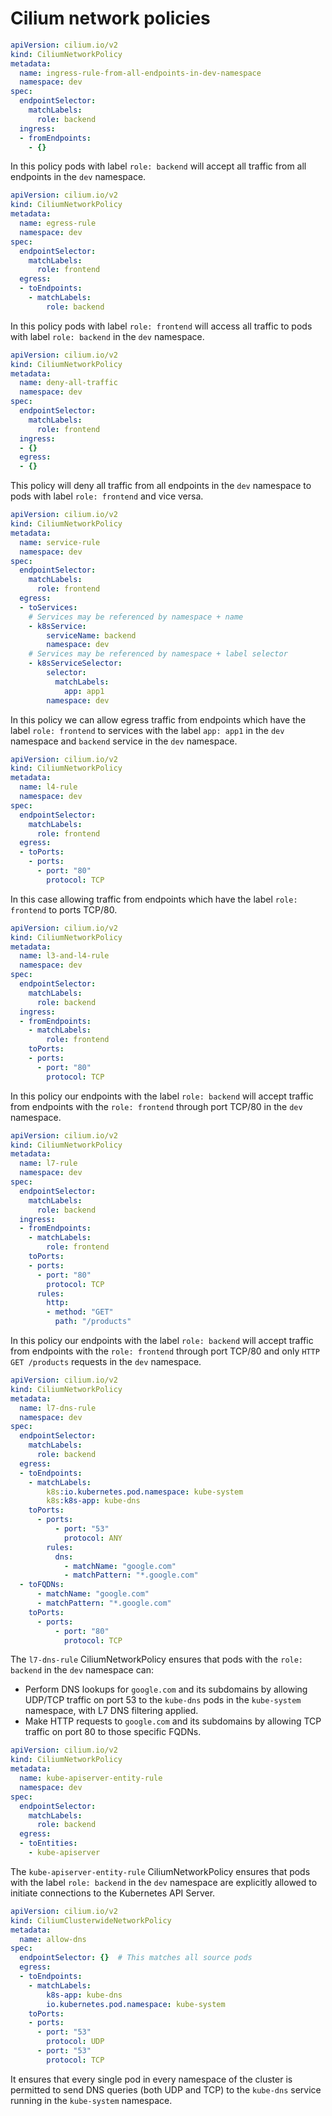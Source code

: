 # Cilium network policies

```yaml
apiVersion: cilium.io/v2
kind: CiliumNetworkPolicy
metadata:
  name: ingress-rule-from-all-endpoints-in-dev-namespace
  namespace: dev
spec:
  endpointSelector:
    matchLabels:
      role: backend
  ingress:
  - fromEndpoints:
    - {}
```

In this policy pods with label `role: backend` will accept all traffic from all endpoints in the `dev` namespace.

```yaml
apiVersion: cilium.io/v2
kind: CiliumNetworkPolicy
metadata:
  name: egress-rule
  namespace: dev
spec:
  endpointSelector:
    matchLabels:
      role: frontend
  egress:
  - toEndpoints:
    - matchLabels:
        role: backend
```

In this policy pods with label `role: frontend` will access all traffic to pods with label `role: backend` in the `dev` namespace.

```yaml
apiVersion: cilium.io/v2
kind: CiliumNetworkPolicy
metadata:
  name: deny-all-traffic
  namespace: dev
spec:
  endpointSelector:
    matchLabels:
      role: frontend
  ingress:
  - {}
  egress:
  - {}
```

This policy will deny all traffic from all endpoints in the `dev` namespace to pods with label `role: frontend` and vice versa.

```yaml
apiVersion: cilium.io/v2
kind: CiliumNetworkPolicy
metadata:
  name: service-rule
  namespace: dev
spec:
  endpointSelector:
    matchLabels:
      role: frontend
  egress:
  - toServices:
    # Services may be referenced by namespace + name
    - k8sService:
        serviceName: backend
        namespace: dev
    # Services may be referenced by namespace + label selector
    - k8sServiceSelector:
        selector:
          matchLabels:
            app: app1
        namespace: dev
```

In this policy we can allow egress traffic from endpoints which have the label `role: frontend` to services with the label `app: app1` in the `dev` namespace and `backend` service in the `dev` namespace.

```yaml
apiVersion: cilium.io/v2
kind: CiliumNetworkPolicy
metadata:
  name: l4-rule
  namespace: dev
spec:
  endpointSelector:
    matchLabels:
      role: frontend
  egress:
  - toPorts:
    - ports:
      - port: "80"
        protocol: TCP
```

In this case allowing traffic from endpoints which have the label `role: frontend` to ports TCP/80.

```yaml
apiVersion: cilium.io/v2
kind: CiliumNetworkPolicy
metadata:
  name: l3-and-l4-rule
  namespace: dev
spec:
  endpointSelector:
    matchLabels:
      role: backend
  ingress:
  - fromEndpoints:
    - matchLabels:
        role: frontend
    toPorts:
    - ports:
      - port: "80"
        protocol: TCP
```

In this policy our endpoints with the label `role: backend` will accept traffic from endpoints with the `role: frontend` through port TCP/80 in the `dev` namespace.

```yaml
apiVersion: cilium.io/v2
kind: CiliumNetworkPolicy
metadata:
  name: l7-rule
  namespace: dev
spec:
  endpointSelector:
    matchLabels:
      role: backend
  ingress:
  - fromEndpoints:
    - matchLabels:
        role: frontend
    toPorts:
    - ports:
      - port: "80"
        protocol: TCP
      rules:
        http:
        - method: "GET"
          path: "/products"
```

In this policy our endpoints with the label `role: backend` will accept traffic from endpoints with the `role: frontend` through port TCP/80 and only `HTTP GET /products` requests in the `dev` namespace.

```yaml
apiVersion: cilium.io/v2
kind: CiliumNetworkPolicy
metadata:
  name: l7-dns-rule
  namespace: dev
spec:
  endpointSelector:
    matchLabels:
      role: backend
  egress:
  - toEndpoints:
    - matchLabels:
        k8s:io.kubernetes.pod.namespace: kube-system
        k8s:k8s-app: kube-dns
    toPorts:
      - ports:
          - port: "53"
            protocol: ANY
        rules:
          dns:
            - matchName: "google.com"
            - matchPattern: "*.google.com"
  - toFQDNs:
      - matchName: "google.com"
      - matchPattern: "*.google.com"
    toPorts:
      - ports:
          - port: "80"
            protocol: TCP
```

The `l7-dns-rule` CiliumNetworkPolicy ensures that pods with the `role: backend` in the `dev` namespace can:
- Perform DNS lookups for `google.com` and its subdomains by allowing UDP/TCP traffic on port 53 to the `kube-dns` pods in the `kube-system` namespace, with L7 DNS filtering applied.
- Make HTTP requests to `google.com` and its subdomains by allowing TCP traffic on port 80 to those specific FQDNs.

```yaml
apiVersion: cilium.io/v2
kind: CiliumNetworkPolicy
metadata:
  name: kube-apiserver-entity-rule
  namespace: dev
spec:
  endpointSelector:
    matchLabels:
      role: backend
  egress:
  - toEntities:
    - kube-apiserver
```

The `kube-apiserver-entity-rule` CiliumNetworkPolicy ensures that pods with the label `role: backend` in the `dev` namespace are explicitly allowed to initiate connections to the Kubernetes API Server.

```yaml
apiVersion: cilium.io/v2
kind: CiliumClusterwideNetworkPolicy
metadata:
  name: allow-dns
spec:
  endpointSelector: {}  # This matches all source pods 
  egress:
  - toEndpoints:
    - matchLabels:
        k8s-app: kube-dns
        io.kubernetes.pod.namespace: kube-system
    toPorts:
    - ports:
      - port: "53"
        protocol: UDP
      - port: "53"
        protocol: TCP
```

It ensures that every single pod in every namespace of the cluster is permitted to send DNS queries (both UDP and TCP) to the `kube-dns` service running in the `kube-system` namespace.